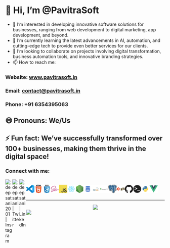# 👋 Hi, I’m @PavitraSoft 

- 👀 I’m interested in developing innovative software solutions for businesses, ranging from web development to digital marketing, app development, and beyond.</b>
- 🌱 I’m currently learning the latest advancements in AI, automation, and cutting-edge tech to provide even better services for our clients.</b>
- 💞️ I’m looking to collaborate on projects involving digital transformation, business automation tools, and innovative branding strategies.</b>
- 📫 How to reach me: </b>

### Website: www.pavitrasoft.in 
### Email: contact@pavitrasoft.in
### Phone: +91 6354395063
## 😄 Pronouns: We/Us
## ⚡ Fun fact: We’ve successfully transformed over 100+ businesses, making them thrive in the digital space!

### Connect with me:

<img align="left" alt="deepsatani2001 | Instagram" width="22px" src="https://cdn.jsdelivr.net/npm/simple-icons@v3/icons/instagram.svg" />
<img align="left" alt="deepsatani | Twitter" width="22px" src="https://cdn.jsdelivr.net/npm/simple-icons@v3/icons/twitter.svg" />
<img align="left" alt="deepsatani | LinkedIn" width="22px" src="https://cdn.jsdelivr.net/npm/simple-icons@v3/icons/linkedin.svg" />
<br />

<img align="left" alt="Visual Studio Code" width="26px" src="https://raw.githubusercontent.com/github/explore/80688e429a7d4ef2fca1e82350fe8e3517d3494d/topics/visual-studio-code/visual-studio-code.png" />
<img align="left" alt="HTML5" width="26px" src="https://raw.githubusercontent.com/github/explore/80688e429a7d4ef2fca1e82350fe8e3517d3494d/topics/html/html.png" />
<img align="left" alt="CSS3" width="26px" src="https://raw.githubusercontent.com/github/explore/80688e429a7d4ef2fca1e82350fe8e3517d3494d/topics/css/css.png" />
<img align="left" alt="Sass" width="26px" src="https://raw.githubusercontent.com/github/explore/80688e429a7d4ef2fca1e82350fe8e3517d3494d/topics/sass/sass.png" />
<img align="left" alt="JavaScript" width="26px" src="https://raw.githubusercontent.com/github/explore/80688e429a7d4ef2fca1e82350fe8e3517d3494d/topics/javascript/javascript.png" />
<img align="left" alt="React" width="26px" src="https://raw.githubusercontent.com/github/explore/80688e429a7d4ef2fca1e82350fe8e3517d3494d/topics/react/react.png" />
<img align="left" alt="Node.js" width="26px" src="https://raw.githubusercontent.com/github/explore/80688e429a7d4ef2fca1e82350fe8e3517d3494d/topics/nodejs/nodejs.png" />
<img align="left" alt="SQL" width="26px" src="https://raw.githubusercontent.com/github/explore/80688e429a7d4ef2fca1e82350fe8e3517d3494d/topics/sql/sql.png" />
<img align="left" alt="MySQL" width="26px" src="https://raw.githubusercontent.com/github/explore/80688e429a7d4ef2fca1e82350fe8e3517d3494d/topics/mysql/mysql.png" />
<img align="left" alt="MongoDB" width="26px"src="https://raw.githubusercontent.com/github/explore/80688e429a7d4ef2fca1e82350fe8e3517d3494d/topics/mongodb/mongodb.png" />
<img align="left" alt="Postgresql" width="26px" src="https://raw.githubusercontent.com/github/explore/80688e429a7d4ef2fca1e82350fe8e3517d3494d/topics/postgresql/postgresql.png" />
<img align="left" alt="Git" width="26px" src="https://raw.githubusercontent.com/github/explore/80688e429a7d4ef2fca1e82350fe8e3517d3494d/topics/git/git.png" />
<img align="left" alt="GitHub" width="26px" src="https://raw.githubusercontent.com/github/explore/78df643247d429f6cc873026c0622819ad797942/topics/github/github.png" />
<img align="left" alt="Terminal" width="26px" src="https://raw.githubusercontent.com/github/explore/80688e429a7d4ef2fca1e82350fe8e3517d3494d/topics/terminal/terminal.png" />
<img align="left" alt="Python" width="26px" src="https://raw.githubusercontent.com/github/explore/80688e429a7d4ef2fca1e82350fe8e3517d3494d/topics/python/python.png" />
<img align="left" alt="Vue" width="26px" src="https://raw.githubusercontent.com/github/explore/80688e429a7d4ef2fca1e82350fe8e3517d3494d/topics/vue/vue.png" />

<br />

<br />

---


<div style="display:flex; justify-content:center;">
  <img src="https://github-readme-stats.vercel.app/api?username=deep-santani&count_private=true&&show_icons=true&theme=dark" />
</div>

<img src="https://github-readme-stats.vercel.app/api/top-langs/?username=deep-santani" />
